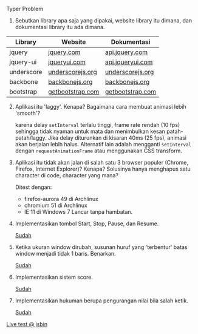 Typer Problem

1. Sebutkan library apa saja yang dipakai, website library itu dimana, dan dokumentasi library itu ada dimana.

Library 	| Website										| Dokumentasi
------------|-----------------------------------------------|---------------------------------------------
jquery		| [jquery.com](https://jquery.com/) 			| [api.jquery.com](https://api.jquery.com/)
jquery-ui	| [jqueryui.com](https://jqueryui.com/) 		| [api.jqueryui.com](https://api.jqueryui.com/)
underscore	| [underscorejs.org](http://underscorejs.org/)	| [underscorejs.org](http://underscorejs.org/)
backbone	| [backbonejs.org](http://backbonejs.org/)		| [backbonejs.org](http://backbonejs.org/)
bootstrap	| [getbootstrap.com](https://getbootstrap.com/)	| [getbootstrap.com](https://getbootstrap.com/)


2. Aplikasi itu 'laggy'. Kenapa? Bagaimana cara membuat animasi lebih 'smooth'?

	karena delay `setInterval` terlalu tinggi, frame rate rendah (10 fps) sehingga tidak nyaman untuk mata dan menimbulkan kesan patah-patah/laggy.
	Jika delay diturunkan di kisaran 40ms (25 fps), animasi akan berjalan lebih halus.
	Alternatif lain adalah mengganti `setInterval` dengan `requestAnimationFrame` atau menggunakan CSS transform.

3. Aplikasi itu tidak akan jalan di salah satu 3 browser populer (Chrome, Firefox, Internet Explorer)? Kenapa? Solusinya hanya menghapus satu character di code, character yang mana?

	Ditest dengan:
	  - firefox-aurora 49 di Archlinux
	  - chromium 51 di Archlinux
	  - IE 11 di Windows 7
	Lancar tanpa hambatan.

4. Implementasikan tombol Start, Stop, Pause, dan Resume.

	[Sudah](0db62eacbbd112ebea78225c9ec432e470fb448d)

5. Ketika ukuran window dirubah, susunan huruf yang 'terbentur' batas window menjadi tidak 1 baris. Benarkan.

	[Sudah](fa6bd9a9a28a8dc6dffe6d9091e00f732e99391b)

6. Implementasikan sistem score.

	[Sudah](d68f3a3255a47f632e8ae68e9b2a5769dbead1a8)

7. Implementasikan hukuman berupa pengurangan nilai bila salah ketik.

	[Sudah](d68f3a3255a47f632e8ae68e9b2a5769dbead1a8)

[Live test @ jsbin](http://output.jsbin.com/hakilin)


